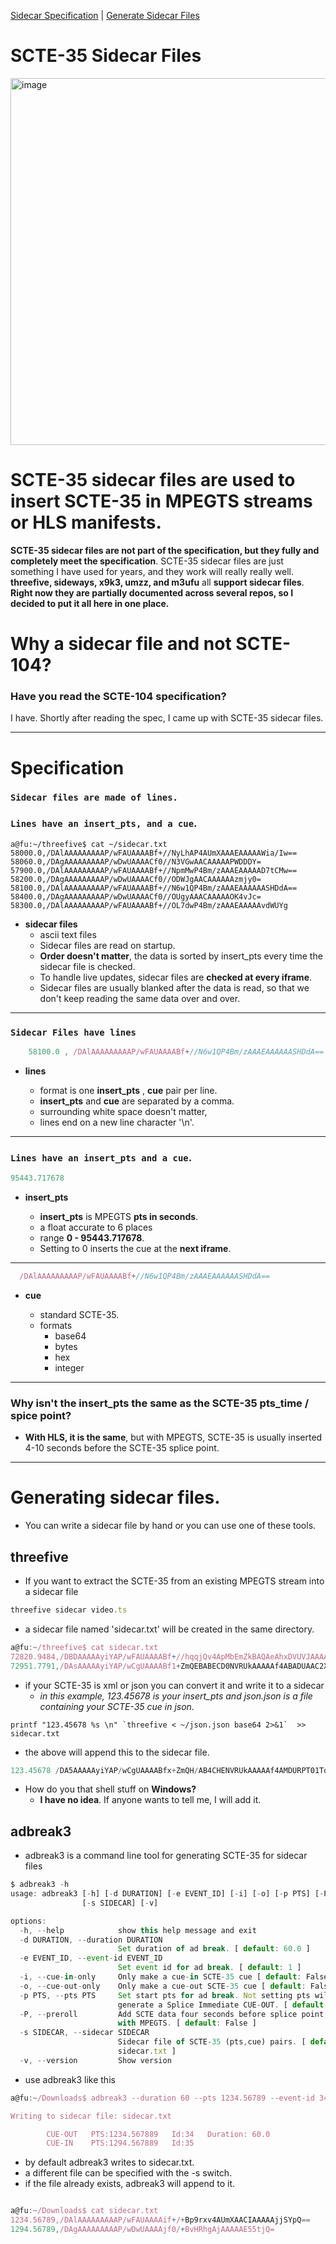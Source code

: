 [Sidecar Specification](#pecification) | [Generate Sidecar Files](https://github.com/superkabuki/SCTE-35_Sidecar_Files/blob/main/README.md#generating-sidecar-files) 

# SCTE-35 Sidecar Files
<img width="1054" height="587" alt="image" src="https://github.com/user-attachments/assets/b5b0d7cb-13bb-4bb4-a66a-633b89906c61" />

# SCTE-35 sidecar files are used to insert SCTE-35 in MPEGTS streams or HLS manifests.

__SCTE-35 sidecar files are not part of the specification, but they fully and completely meet the specification__.
SCTE-35 sidecar files are just something I have used for years, and they work will really really well. __threefive, sideways, x9k3, umzz, and m3ufu__ all __support sidecar files__. 
__Right now they are partially documented across several repos, so I decided to put it all here in one place.__

# Why a sidecar file and not SCTE-104?
### Have you read the SCTE-104 specification?
I have. Shortly after reading the spec, I came up with SCTE-35 sidecar files.

___

# Specification

### `Sidecar files are made of lines.`
### `Lines have an insert_pts, and a cue`.


```smalltalk
a@fu:~/threefive$ cat ~/sidecar.txt 
58000.0,/DAlAAAAAAAAAP/wFAUAAAABf+//NyLhAP4AUmXAAAEAAAAAWia/Iw==
58060.0,/DAgAAAAAAAAAP/wDwUAAAACf0//N3VGwAACAAAAAPWDDDY=
57900.0,/DAlAAAAAAAAAP/wFAUAAAABf+//NpmMwP4Bm/zAAAEAAAAAD7tCMw==
58200.0,/DAgAAAAAAAAAP/wDwUAAAACf0//ODWJgAACAAAAAAzmjy0=
58100.0,/DAlAAAAAAAAAP/wFAUAAAABf+//N6w1QP4Bm/zAAAEAAAAAASHDdA==
58400.0,/DAgAAAAAAAAAP/wDwUAAAACf0//OUgyAAACAAAAAOK4vJc=
58300.0,/DAlAAAAAAAAAP/wFAUAAAABf+//OL7dwP4Bm/zAAAEAAAAAvdWUYg
```

* __sidecar files__
   * ascii text files
   * Sidecar files are read on startup.
   * __Order doesn't matter__, the data is sorted by insert_pts every time the sidecar file is checked.
   * To handle live updates, sidecar files are __checked at every iframe__.
   * Sidecar files are usually blanked after the data is read, so that we don't keep reading the same data over and over.
---
### `Sidecar Files have lines`

```js
    58100.0 , /DAlAAAAAAAAAP/wFAUAAAABf+//N6w1QP4Bm/zAAAEAAAAAASHDdA==
```
* __lines__

   *  format  is one  __insert_pts__  , __cue__ pair per line.
   *  __insert_pts__ and __cue__ are separated by a comma.
   *  surrounding white space doesn't matter,
   *  lines end on a new line character '\n'.
---

### `Lines have an insert_pts and a cue`.

```js
95443.717678
```
* __insert_pts__

   * __insert_pts__ is MPEGTS __pts in seconds__.
   * a float accurate to 6 places
   * range  __0 - 95443.717678__.
   * Setting to 0 inserts the cue at the __next iframe__.
---

```js
  /DAlAAAAAAAAAP/wFAUAAAABf+//N6w1QP4Bm/zAAAEAAAAAASHDdA==
```
* __cue__

   * standard SCTE-35. 
   * formats
     * base64
     * bytes
     * hex
     * integer
---





### Why isn't the insert_pts the same as the SCTE-35 pts_time / spice point?

* __With HLS, it is the same__, but with MPEGTS, SCTE-35 is usually inserted 4-10 seconds before the SCTE-35 splice point.
---


# Generating sidecar files.

* You can write a sidecar file by hand or you can use one of these tools.

## threefive 
* If you want to extract the SCTE-35 from an existing MPEGTS stream into a sidecar file
```js
threefive sidecar video.ts
```
* a sidecar file named 'sidecar.txt' will be created in the same directory.
```js
a@fu:~/threefive$ cat sidecar.txt 
72820.9484,/DBDAAAAAyiYAP/wFAUAAAABf+//hqqjQv4ApMbEmZkBAQAeAhxDVUVJAAAAAH/AAACky4ABCDEwMTAwMDAwNAAAN7GZ7w==
72951.7791,/DAsAAAAAyiYAP/wCgUAAAABf1+ZmQEBABECD0NVRUkAAAAAf4ABADUAAC2XQZU=
```
* if your SCTE-35 is xml or json you can convert it and write it to a sidecar
	* _in this example,  123.45678 is your insert_pts and json.json is a file containing your SCTE-35 cue in json._
```smalltalk
printf "123.45678 %s \n" `threefive < ~/json.json base64 2>&1`  >> sidecar.txt
```
* the above will append this to the sidecar file.
```js
123.45678 /DA5AAAAAyiYAP/wCgUAAAABfx+ZmQH/AB4CHENVRUkAAAAAf4AMDURPT01TdXBlckRvb201AACPN660 
```
* How do you that shell stuff on __Windows?__
   * __I have no idea__. If anyone wants to tell me, I will add it. 


## adbreak3
* adbreak3 is a command line tool for generating SCTE-35 for sidecar files
```js
$ adbreak3 -h
usage: adbreak3 [-h] [-d DURATION] [-e EVENT_ID] [-i] [-o] [-p PTS] [-P]
                [-s SIDECAR] [-v]

options:
  -h, --help            show this help message and exit
  -d DURATION, --duration DURATION
                        Set duration of ad break. [ default: 60.0 ]
  -e EVENT_ID, --event-id EVENT_ID
                        Set event id for ad break. [ default: 1 ]
  -i, --cue-in-only     Only make a cue-in SCTE-35 cue [ default: False ]
  -o, --cue-out-only    Only make a cue-out SCTE-35 cue [ default: False ]
  -p PTS, --pts PTS     Set start pts for ad break. Not setting pts will
                        generate a Splice Immediate CUE-OUT. [ default: 0.0 ]
  -P, --preroll         Add SCTE data four seconds before splice point. Used
                        with MPEGTS. [ default: False ]
  -s SIDECAR, --sidecar SIDECAR
                        Sidecar file of SCTE-35 (pts,cue) pairs. [ default:
                        sidecar.txt ]
  -v, --version         Show version

```
* use adbreak3 like this
```js
a@fu:~/Downloads$ adbreak3 --duration 60 --pts 1234.56789 --event-id 34

Writing to sidecar file: sidecar.txt

		CUE-OUT   PTS:1234.567889   Id:34   Duration: 60.0
		CUE-IN    PTS:1294.567889   Id:35
```
* by default adbreak3 writes to sidecar.txt.
* a different file can be specified with the -s switch.
* if the file already exists, adbreak3 will append to it.

```js

a@fu:~/Downloads$ cat sidecar.txt
1234.56789,/DAlAAAAAAAAAP/wFAUAAAAif+/+Bp9rxv4AUmXAACIAAAAAjjSYpQ==
1294.56789,/DAgAAAAAAAAAP/wDwUAAAAjf0/+BvHRhgAjAAAAAE55tjQ=

```
